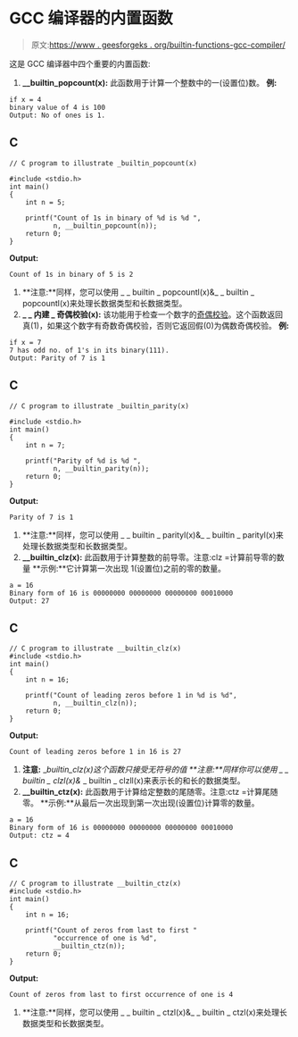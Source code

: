 # GCC 编译器的内置函数

> 原文:[https://www . geesforgeks . org/builtin-functions-gcc-compiler/](https://www.geeksforgeeks.org/builtin-functions-gcc-compiler/)

这是 GCC 编译器中四个重要的内置函数:

1.  **__builtin_popcount(x):** 此函数用于计算一个整数中的一(设置位)数。
    **例:**

```
if x = 4
binary value of 4 is 100
Output: No of ones is 1.
```

## C

```
// C program to illustrate _builtin_popcount(x)

#include <stdio.h>
int main()
{
    int n = 5;

    printf("Count of 1s in binary of %d is %d ",
           n, __builtin_popcount(n));
    return 0;
}
```

**Output:** 

```
Count of 1s in binary of 5 is 2
```

1.  **注意:**同样，您可以使用 _ _ builtin _ popcountl(x)&_ _ builtin _ popcountl(x)来处理长数据类型和长数据类型。
2.  **_ _ 内建 _ 奇偶校验(x):** 该功能用于检查一个数字的[奇偶校验](https://www.geeksforgeeks.org/program-to-find-parity/)。这个函数返回真(1)，如果这个数字有奇数奇偶校验，否则它返回假(0)为偶数奇偶校验。
    **例:**

```
if x = 7
7 has odd no. of 1's in its binary(111).
Output: Parity of 7 is 1 
```

## C

```
// C program to illustrate _builtin_parity(x)

#include <stdio.h>
int main()
{
    int n = 7;

    printf("Parity of %d is %d ",
           n, __builtin_parity(n));
    return 0;
}
```

**Output:** 

```
Parity of 7 is 1
```

1.  **注意:**同样，您可以使用 _ _ builtin _ parityl(x)&_ _ builtin _ parityl(x)来处理长数据类型和长数据类型。
2.  **__builtin_clz(x):** 此函数用于计算整数的前导零。注意:clz =计算前导零的数量
    **示例:**它计算第一次出现 1(设置位)之前的零的数量。

```
a = 16
Binary form of 16 is 00000000 00000000 00000000 00010000
Output: 27
```

## C

```
// C program to illustrate __builtin_clz(x)
#include <stdio.h>
int main()
{
    int n = 16;

    printf("Count of leading zeros before 1 in %d is %d",
           n, __builtin_clz(n));
    return 0;
}
```

**Output:** 

```
Count of leading zeros before 1 in 16 is 27
```

1.  **注意:** __builtin_clz(x)这个函数只接受无符号的值
    **注意:**同样你可以使用 _ _ builtin _ clzl(x)&_ _ builtin _ clzll(x)来表示长的和长的数据类型。
2.  **__builtin_ctz(x):** 此函数用于计算给定整数的尾随零。注意:ctz =计算尾随零。
    **示例:**从最后一次出现到第一次出现(设置位)计算零的数量。

```
a = 16
Binary form of 16 is 00000000 00000000 00000000 00010000
Output: ctz = 4
```

## C

```
// C program to illustrate __builtin_ctz(x)
#include <stdio.h>
int main()
{
    int n = 16;

    printf("Count of zeros from last to first "
           "occurrence of one is %d",
           __builtin_ctz(n));
    return 0;
}
```

**Output:** 

```
Count of zeros from last to first occurrence of one is 4
```

1.  **注意:**同样，您可以使用 _ _ builtin _ ctzl(x)&_ _ builtin _ ctzl(x)来处理长数据类型和长数据类型。